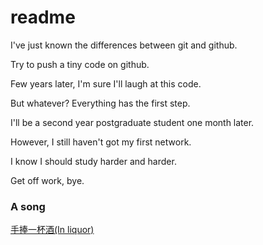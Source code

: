 # readme
I've just known the differences between git and github.

Try to push a tiny code on github.

Few years later, I'm sure I'll laugh at this code.

But whatever? Everything has the first step.

I'll be a second year postgraduate student one month later.

However, I still haven't got my first network.

I know I should study harder and harder.

Get off work, bye.

### A song
[手捧一杯酒(In liquor)](http://music.163.com/song?id=574925504&userid=61925123)
